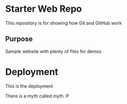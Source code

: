 # Starter Web Repo

This repository is for showing how Git and GitHub work

## Purpose

Sample website with plenty of files for demos


# Deployment
This is the deployment


There is a myth called myth :P
